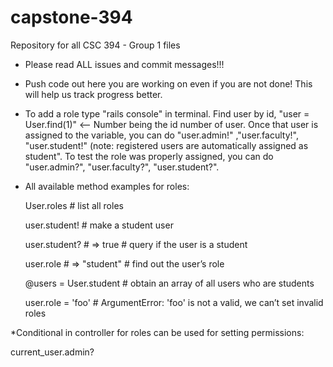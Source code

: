 # capstone-394
Repository for all CSC 394 - Group 1 files

* Please read ALL issues and commit messages!!!

* Push code out here you are working on even if you are not done! This will help us track progress better.

* To add a role type "rails console" in terminal. Find user by id, "user = User.find(1)" <-- Number being the id number of user. Once that user is assigned to the variable, you can do "user.admin!" ,"user.faculty!", "user.student!" (note: registered users are automatically assigned as student". To test the role was properly assigned, you can do "user.admin?", "user.faculty?", "user.student?".

* All available method examples for roles: 

   User.roles # list all roles
   
   user.student! # make a student user
   
   user.student? # => true # query if the user is a student
   
   user.role # => "student" # find out the user’s role
   
   @users = User.student # obtain an array of all users who are students
   
   user.role = 'foo' # ArgumentError: 'foo' is not a valid, we can’t set invalid roles
   
 *Conditional in controller for roles can be used for setting permissions:
 
   current_user.admin?
